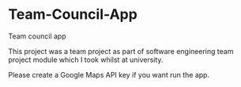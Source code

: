 # Team-Council-App
Team council app

This project was a team project as part of software engineering team project module which I took 
whilst at university.

Please create a Google Maps API key if you want run the app.

